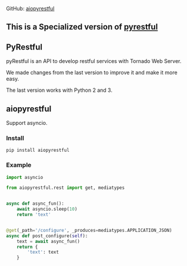 GitHub: [aiopyrestful](https://github.com/HarryHEi/aiopyrestful)

This is a Specialized version of [pyrestful](https://github.com/rancavil/tornado-rest)
---------

PyRestful
---------

pyRestful is an API to develop restful services with Tornado Web Server.

We made changes from the last version to improve it and make it more easy.

The last version works with Python 2 and 3.

aiopyrestful
---------
Support asyncio.

### Install

```
pip install aiopyrestful
```

### Example


```python
import asyncio

from aiopyrestful.rest import get, mediatypes


async def async_fun():
    await asyncio.sleep(10)
    return 'text'


@get(_path='/configure', _produces=mediatypes.APPLICATION_JSON)
async def post_configure(self):
    text = await async_fun()
    return {
        'text': text
    }
```
